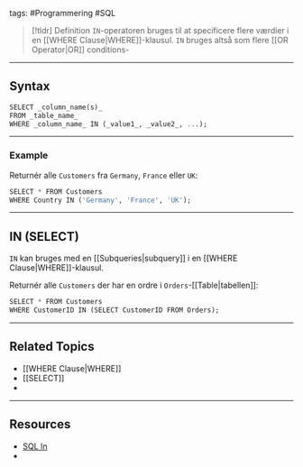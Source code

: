 tags: #Programmering #SQL

> [!tldr] Definition
> `IN`-operatoren bruges til at specificere flere værdier i en [[WHERE Clause|WHERE]]-klausul.
> `IN` bruges altså som flere [[OR Operator|OR]] conditions-

---

## Syntax
```SQL
SELECT _column_name(s)_  
FROM _table_name_  
WHERE _column_name_ IN (_value1_, _value2_, ...);
```

---

### Example
Returnér alle `Customers` fra `Germany`, `France` eller `UK`:
```SQL
SELECT * FROM Customers  
WHERE Country IN ('Germany', 'France', 'UK');
```

---

## IN (SELECT)
`IN` kan bruges med en [[Subqueries|subquery]] i en [[WHERE Clause|WHERE]]-klausul.

Returnér alle `Customers` der har en ordre i `Orders`-[[Table|tabellen]]:
```SQL
SELECT * FROM Customers  
WHERE CustomerID IN (SELECT CustomerID FROM Orders);
```

---

## Related Topics
- [[WHERE Clause|WHERE]]
- [[SELECT]]
- 

---

## Resources
- [SQL In](https://www.w3schools.com/sql/sql_in.asp)
- 
